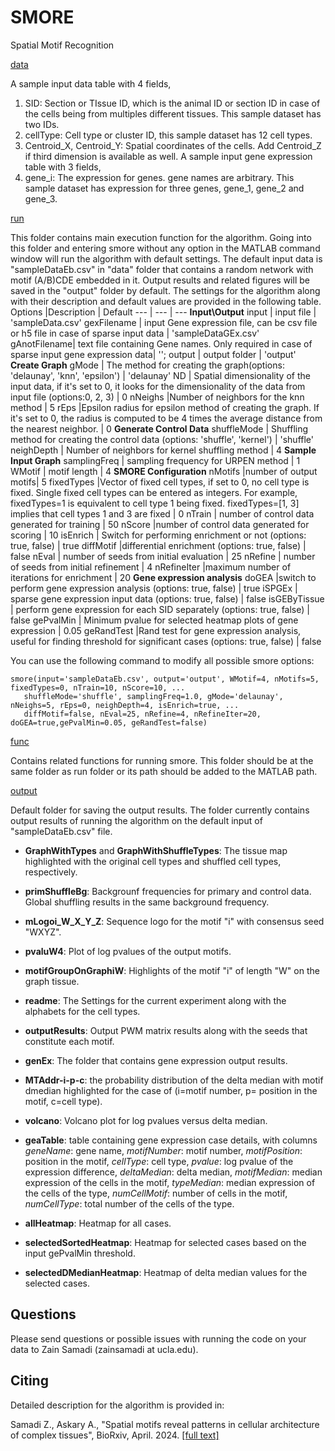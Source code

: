 # SMORE
Spatial Motif Recognition

[data](https://github.com/zsamadi/SMORE/tree/main/data)

A sample input data table with 4 fields, 
1. SID: Section or TIssue ID, which is the animal ID or section ID in case of the cells being from multiples different tissues. This sample dataset has two IDs.
2. cellType: Cell type or cluster ID, this sample dataset has 12 cell types.
3. Centroid_X, Centroid_Y: Spatial coordinates of the cells. Add Centroid_Z if third dimension is available as well.
A sample input gene expression table with 3 fields, 
4. gene_i: The expression for genes. gene names are arbitrary. This sample dataset has expression for three genes, gene_1, gene_2 and gene_3.
   
[run](https://github.com/zsamadi/SMORE/tree/main/run)

This folder contains main execution function for the algorithm. Going into this folder and entering smore without any option in the MATLAB command window will run the algorithm with default settings. The default input data is "sampleDataEb.csv" in "data" folder that contains a random network with motif (A/B)CDE embedded in it. Output results and related figures will be saved in the "output" folder by default. The  settings for the algorithm along with their description and default values are provided in the following table. 
Options |Description | Default 
--- | --- | --- 
__Input\Output__
input | input file | 'sampleData.csv' 
gexFilename | input Gene expression file, can be csv file or h5 file in case of sparse input data | 'sampleDataGEx.csv' 
gAnotFilename| text file containing Gene  names. Only required in case of sparse input gene expression data| '';
output | output folder | 'output' 
__Create Graph__
gMode | The method for creating the graph(options: 'delaunay', 'knn', 'epsilon') | 'delaunay'
ND | Spatial dimensionality of the input data, if it's set to 0, it looks for the dimensionality of the data from input file (options:0, 2, 3) | 0
nNeighs |Number of neighbors for the knn method | 5
rEps |Epsilon radius for epsilon method of creating the graph. If it's set to 0, the radius is computed to be 4 times the average distance from the nearest neighbor. | 0
__Generate Control Data__
shuffleMode | Shuffling method for creating the control data (options: 'shuffle', 'kernel') | 'shuffle'
neighDepth | Number of neighbors for kernel shuffling method | 4
__Sample Input Graph__
samplingFreq | sampling frequency for URPEN method | 1
WMotif | motif length | 4
__SMORE Configuration__
nMotifs |number of output motifs| 5
fixedTypes |Vector of fixed cell types, if set to 0, no cell type is fixed. Single fixed cell types can be entered as integers. For example,  fixedTypes=1 is equivalent to cell type 1 being fixed. fixedTypes=[1, 3] implies that cell types 1 and 3 are fixed | 0
nTrain | number of control data generated for training | 50
nScore |number of control data generated for scoring | 10
isEnrich | Switch for performing enrichment or not (options: true, false) | true
diffMotif |differential enrichment (options: true, false)  | false 
nEval | number of seeds from initial evaluation | 25
nRefine |  number of seeds from initial refinement  | 4
nRefineIter |maximum number of iterations for enrichment | 20
__Gene expression analysis__
doGEA  |switch to perform gene expression analysis (options: true, false)  | true
iSPGEx | sparse gene expression input data (options: true, false)  | false
isGEByTissue | perform gene expression for each SID separately (options: true, false)  | false
gePvalMin  | Minimum pvalue for selected heatmap plots of gene expression  | 0.05
geRandTest  |Rand test for gene expression analysis, useful for finding threshold for significant cases (options: true, false)  | false


You can use the following command to modify all possible smore options: 

```
smore(input='sampleDataEb.csv', output='output', WMotif=4, nMotifs=5, fixedTypes=0, nTrain=10, nScore=10, ...
   shuffleMode='shuffle', samplingFreq=1.0, gMode='delaunay', nNeighs=5, rEps=0, neighDepth=4, isEnrich=true, ...
   diffMotif=false, nEval=25, nRefine=4, nRefineIter=20, doGEA=true,gePvalMin=0.05, geRandTest=false)
```


[func](https://github.com/zsamadi/SMORE/tree/main/func)

Contains related functions for running smore. This folder should be at the same folder as run folder or its path should be added to the MATLAB path. 

[output](https://github.com/zsamadi/SMORE/tree/main/output)

Default folder for saving the output results. The folder currently contains output results of running the algorithm on the default input of "sampleDataEb.csv" file. 

* __GraphWithTypes__ and __GraphWithShuffleTypes__:  The tissue map highlighted with the original cell types and shuffled cell types, respectively. 

* __primShuffleBg__: Backgrounf frequencies for primary and control data. Global shuffling results in the same background frequency. 

* __mLogoi_W_X_Y_Z__: Sequence logo for the motif "i" with consensus seed "WXYZ". 

* __pvaluW4__: Plot of log pvalues of the output motifs. 

* __motifGroupOnGraphiW__: Highlights of the motif "i" of length "W" on the graph tissue. 

* __readme__: The Settings for the current experiment along with the alphabets for the cell types. 

* __outputResults__: Output PWM matrix results along with the seeds that constitute  each motif. 

* __genEx__: The folder that contains gene expression output results. 

* __MTAddr-i-p-c__:  the probability distribution of the delta median with motif dmedian highlighted for the case of (i=motif number, p= position in the motif, c=cell type).

* __volcano__: Volcano plot for log pvalues versus delta median. 

* __geaTable__: table containing gene expression case details, with columns _geneName_: gene name, _motifNumber_: motif number,	_motifPosition_: position in the motif, 	_cellType_: cell type, _pvalue_: log pvalue of the expression difference, _deltaMedian_: delta median,	_motifMedian_: median expression of the cells in the motif, 	_typeMedian_: median expression of the cells of the type, _numCellMotif_: number of cells in the motif, _numCellType_: total number of the cells of the type. 

* __allHeatmap__: Heatmap for all cases. 

* __selectedSortedHeatmap__: Heatmap for selected cases based on the input gePvalMin threshold. 

* __selectedDMedianHeatmap__: Heatmap of delta median values for the selected cases. 

## Questions
Please send questions or possible issues with running the code on your data to Zain Samadi (zainsamadi at ucla.edu). 

## Citing
Detailed description for the algorithm is provided in:


Samadi Z., Askary A.,
"Spatial motifs reveal patterns in cellular architecture of complex tissues", 
BioRxiv, April. 2024. [[full text]](https://www.biorxiv.org/content/10.1101/2024.04.08.588586v1)






